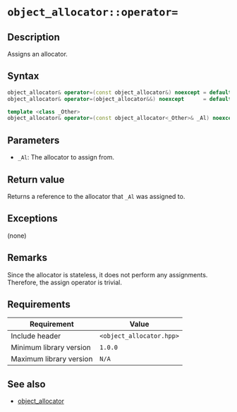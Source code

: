 # `object_allocator::operator=`

## Description

Assigns an allocator.

## Syntax

```cpp
object_allocator& operator=(const object_allocator&) noexcept = default;
object_allocator& operator=(object_allocator&&) noexcept      = default;

template <class _Other>
object_allocator& operator=(const object_allocator<_Other>& _Al) noexcept;
```

## Parameters

- `_Al`: The allocator to assign from.

## Return value

Returns a reference to the allocator that `_Al` was assigned to.

## Exceptions

(none)

## Remarks

Since the allocator is stateless, it does not perform any assignments. Therefore, the assign operator is trivial.

## Requirements

| Requirement             | Value                    |
|-------------------------|--------------------------|
| Include header          | `<object_allocator.hpp>` |
| Minimum library version | `1.0.0`                  |
| Maximum library version | `N/A`                    |

## See also

- [object_allocator](object_allocator.md)